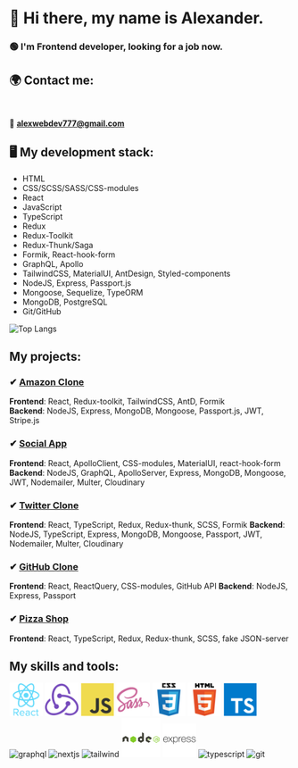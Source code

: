 # 👋 Hi there, my name is Alexander.

### 🟢 I'm Frontend developer, looking for a job now.

## 🌍 Contact me:

[<img alt="" src="https://img.shields.io/badge/Telegram-26A5E4.svg?&style=for-the-badge&logo=telegram"/>][tg]
[<img alt="" src="https://img.shields.io/badge/VKontakte-0077FF.svg?&style=for-the-badge&logo=vk"/>][vk]

📧 **alexwebdev777@gmail.com**

## 🖥 My development stack:

- HTML
- CSS/SCSS/SASS/CSS-modules
- React
- JavaScript
- TypeScript
- Redux
- Redux-Toolkit
- Redux-Thunk/Saga
- Formik, React-hook-form
- GraphQL, Apollo
- TailwindCSS, MaterialUI, AntDesign, Styled-components
- NodeJS, Express, Passport.js 
- Mongoose, Sequelize, TypeORM
- MongoDB, PostgreSQL
- Git/GitHub

![Top Langs](https://github-readme-stats.vercel.app/api/top-langs/?username=SashaGitHub01&layout=compact)

##  My projects:
 ### ✔ [Amazon Clone][amazon]

 **Frontend**: React, Redux-toolkit, TailwindCSS, AntD, Formik   
 **Backend**: NodeJS, Express, MongoDB, Mongoose, Passport.js, JWT, Stripe.js

### ✔ [Social App][social]
 
 **Frontend**: React, ApolloClient, CSS-modules, MaterialUI, react-hook-form  
 **Backend**: NodeJS, GraphQL, ApolloServer, Express, MongoDB, Mongoose, JWT, Nodemailer, Multer, Cloudinary 

### ✔ [Twitter Clone][twitter]
 
 **Frontend**: React, TypeScript, Redux, Redux-thunk, SCSS, Formik 
 **Backend**: NodeJS, TypeScript, Express, MongoDB, Mongoose, Passport, JWT, Nodemailer, Multer, Cloudinary 

### ✔ [GitHub Clone][git]
 
 **Frontend**: React, ReactQuery, CSS-modules, GitHub API
 **Backend**: NodeJS, Express, Passport

### ✔ [Pizza Shop][twitter]
 
 **Frontend**: React, TypeScript, Redux, Redux-thunk, SCSS, fake JSON-server

<h2 align="left">My skills and tools:</h2>
<p align="left">
   <a target="_blank" rel="noreferrer">
      <img src="https://raw.githubusercontent.com/devicons/devicon/master/icons/react/react-original-wordmark.svg"
         alt="react" width="60" height="60" />
   </a>
   <a target="_blank" rel="noreferrer">
      <img src="https://raw.githubusercontent.com/devicons/devicon/master/icons/redux/redux-original.svg" alt="redux"
         width="60" height="60" />
   </a>
   <a target="_blank" rel="noreferrer">
      <img src="https://raw.githubusercontent.com/devicons/devicon/master/icons/javascript/javascript-original.svg"
         alt="javascript" width="60" height="60" />
   </a>
   <a target="_blank" rel="noreferrer">
      <img src="https://raw.githubusercontent.com/devicons/devicon/master/icons/sass/sass-original.svg" alt="sass"
         width="60" height="60" />
   </a>
   <a target="_blank" rel="noreferrer">
      <img src="https://raw.githubusercontent.com/devicons/devicon/master/icons/css3/css3-original-wordmark.svg"
         alt="css3" width="60" height="60" />
   </a>
   <a target="_blank" rel="noreferrer">
      <img src="https://raw.githubusercontent.com/devicons/devicon/master/icons/html5/html5-original-wordmark.svg"
         alt="html5" width="60" height="60" />
   </a>
   <a target="_blank" rel="noreferrer">
      <img src="https://raw.githubusercontent.com/devicons/devicon/master/icons/typescript/typescript-original.svg"
         alt="typescript" width="60" height="60" />
   </a>

   <a target="_blank" rel="noreferrer">
      <img src="https://www.vectorlogo.zone/logos/graphql/graphql-icon.svg" alt="graphql" width="60" height="60" />
   </a>
   <a target="_blank" rel="noreferrer">
      <img src="https://cdn.worldvectorlogo.com/logos/nextjs-2.svg" alt="nextjs" width="70" height="70" />
   </a>
   <a target="_blank" rel="noreferrer">
      <img src="https://www.vectorlogo.zone/logos/tailwindcss/tailwindcss-icon.svg" alt="tailwind" width="60"
         height="60" />
   </a>
   <a target="_blank" rel="noreferrer">
      <img src="https://raw.githubusercontent.com/devicons/devicon/master/icons/nodejs/nodejs-original-wordmark.svg"
         alt="nodejs" width="70" height="70" />
   </a>
   <a target="_blank" rel="noreferrer">
      <img src="https://raw.githubusercontent.com/devicons/devicon/master/icons/express/express-original-wordmark.svg"
         alt="express" width="60" height="60" />
   </a>
   <a target="_blank" rel="noreferrer">
      <img src="https://www.vectorlogo.zone/logos/mongodb/mongodb-icon.svg" alt="typescript" width="60" height="60" />
   </a>
   <a target="_blank" rel="noreferrer">
      <img src="https://www.vectorlogo.zone/logos/postgresql/postgresql-icon.svg" alt="git" width="60" height="60" />
   </a>
</p>

[vk]:https://vk.com/id345872941
[tg]: https://t.me/Alexander123457788
<!---->
[git]: https://stark-oasis-90056.herokuapp.com/
[twitter]: https://ecstatic-goldstine-912dc4.netlify.app/
[amazon]: https://flamboyant-thompson-058c30.netlify.app/ 
[pizza]: https://stormy-temple-06069.herokuapp.com/home
[social]: https://agitated-bhabha-ba93cb.netlify.app/